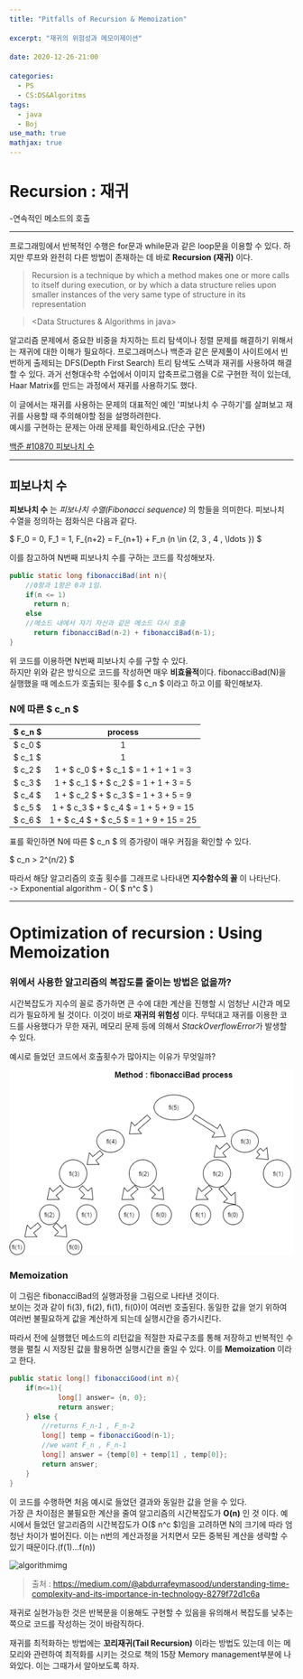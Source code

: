 ```yaml
---
title: "Pitfalls of Recursion & Memoization"

excerpt: "재귀의 위험성과 메모이제이션"

date: 2020-12-26-21:00

categories:
  - PS
  - CS:DS&Algoritms
tags:
  - java
  - Boj
use_math: true
mathjax: true
---
```


# Recursion : 재귀

-연속적인 메소드의 호출

---

프로그래밍에서 반복적인 수행은 for문과 while문과 같은 loop문을 이용할 수 있다. 하지만 루프와 완전히 다른 방법이 존재하는 데 바로 **Recursion (재귀)** 이다.

> Recursion is a technique by which a method makes one or more calls to itself during execution, or by which a data structure relies upon smaller instances of the very same type of structure in its representation

> <Data Structures & Algorithms in java>

알고리즘 문제에서 중요한 비중을 차지하는 트리 탐색이나 정렬 문제를 해결하기 위해서는 재귀에 대한 이해가 필요하다.
프로그래머스나 백준과 같은 문제풀이 사이트에서 빈번하게 출제되는 DFS(Depth First Search) 트리 탐색도 스택과 재귀를 사용하여 해결할 수 있다. 과거 선형대수학 수업에서 이미지 압축프로그램을 C로 구현한 적이 있는데, Haar Matrix를 만드는 과정에서 재귀를 사용하기도 했다.

이 글에서는 재귀를 사용하는 문제의 대표적인 예인 '피보나치 수 구하기'를 살펴보고 재귀를 사용할 때 주의해야할 점을 설명하려한다.  
예시를 구현하는 문제는 아래 문제를 확인하세요.(단순 구현)

[백준 #10870 피보나치 수](https://www.acmicpc.net/problem/10870)

---

## 피보나치 수

**피보나치 수** 는 _피보나치 수열(Fibonacci sequence)_ 의 항들을 의미한다. 피보나치 수열을 정의하는 점화식은 다음과 같다.

$
    F_0 = 0,    F_1 = 1,    F_{n+2} = F_{n+1} + F_n (n \in {2, 3 , 4 , \ldots })
$

이를 참고하여 N번째 피보나치 수를 구하는 코드를 작성해보자.

```java
public static long fibonacciBad(int n){
    //0항과 1항은 0과 1임.
    if(n <= 1)
      return n;
    else
    //메소드 내에서 자기 자신과 같은 메소드 다시 호출
      return fibonacciBad(n-2) + fibonacciBad(n-1);
}
```

위 코드를 이용하면 N번째 피보나치 수를 구할 수 있다.  
하지만 위와 같은 방식으로 코드를 작성하면 매우 **비효율적**이다. fibonacciBad(N)을 실행했을 때 메소드가 호출되는 횟수를 $ c_n $ 이라고 하고 이를 확인해보자.

### N에 따른 $ c_n $

| $ c_n $ |                 process                 |
| :------ | :-------------------------------------: |
| $ c_0 $ |                    1                    |
| $ c_1 $ |                    1                    |
| $ c_2 $ |  1 + $ c_0 $ + $ c_1 $ = 1 + 1 + 1 = 3  |
| $ c_3 $ |  1 + $ c_1 $ + $ c_2 $ = 1 + 1 + 3 = 5  |
| $ c_4 $ |  1 + $ c_2 $ + $ c_3 $ = 1 + 3 + 5 = 9  |
| $ c_5 $ | 1 + $ c_3 $ + $ c_4 $ = 1 + 5 + 9 = 15  |
| $ c_6 $ | 1 + $ c_4 $ + $ c_5 $ = 1 + 9 + 15 = 25 |

표를 확인하면 N에 따른 $ c_n $ 의 증가량이 매우 커짐을 확인할 수 있다.

$ c_n > 2^{n/2} $

따라서 해당 알고리즘의 호출 횟수를 그래프로 나타내면 **지수함수의 꼴** 이 나타난다.  
 -> Exponential algorithm - O( $ n^c $ )

---

# Optimization of recursion : Using Memoization

### 위에서 사용한 알고리즘의 복잡도를 줄이는 방법은 없을까?

시간복잡도가 지수의 꼴로 증가하면 큰 수에 대한 계산을 진행할 시 엄청난 시간과 메모리가 필요하게 될 것이다. 이것이 바로 **재귀의 위험성** 이다. 무턱대고 재귀를 이용한 코드를 사용했다가 무한 재귀, 메모리 문제 등에 의해서 *StackOverflowError*가 발생할 수 있다.

예시로 들었던 코드에서 호출횟수가 많아지는 이유가 무엇일까?

![problem][discription2]

[discription2]: /img/treeimg.png

### Memoization

이 그림은 fibonacciBad의 실행과정을 그림으로 나타낸 것이다.  
보이는 것과 같이 fi(3), fi(2), fi(1), fi(0)이 여러번 호출된다. 동일한 값을 얻기 위하여 여러번 불필요하게 값을 계산하게 되는데 실행시간을 증가시킨다.

따라서 전에 실행했던 메소드의 리턴값을 적절한 자료구조를 통해 저장하고 반복적인 수행을 펼칠 시 저장된 값을 활용하면 실행시간을 줄일 수 있다.
이를 **Memoization** 이라고 한다.

```java
public static long[] fibonacciGood(int n){
    if(n<=1){
            long[] answer= {n, 0};
            return answer;
    } else {
        //returns F_n-1 , F_n-2
        long[] temp = fibonacciGood(n-1);
        //we want F_n , F_n-1
        long[] answer = {temp[0] + temp[1] , temp[0]};
        return answer;
    }
}

```

이 코드를 수행하면 처음 예시로 들었던 결과와 동일한 값을 얻을 수 있다.  
가장 큰 차이점은 불필요한 계산을 줄여 알고리즘의 시간복잡도가 **O(n)** 인 것 이다. 예시에서 들었던 알고리즘의 시간복잡도가 O($ n^c $)임을 고려하면 N의 크기에 따라 엄청난 차이가 벌어진다.
이는 n번의 계산과정을 거치면서 모든 중복된 계산을 생략할 수 있기 때문이다.(f(1)...f(n))

![algorithmimg][discription]

[discription]: https://miro.medium.com/max/1000/0*1zzcLny-dV1hjxAI.

> 출처 : https://medium.com/@abdurrafeymasood/understanding-time-complexity-and-its-importance-in-technology-8279f72d1c6a

재귀로 실현가능한 것은 반복문을 이용해도 구현할 수 있음을 유의해서 복잡도를 낮추는 쪽으로 코드를 작성하는 것이 바람직하다.

재귀를 최적화하는 방법에는 **꼬리재귀(Tail Recursion)** 이라는 방법도 있는데 이는 메모리와 관련하여 최적화를 시키는 것으로 책의 15장 Memory management부분에 나와있다. 이는 그때가서 알아보도록 하자.
